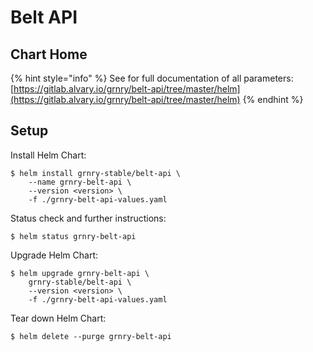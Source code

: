 # Belt API

## Chart Home

{% hint style="info" %}
See for full documentation of all parameters:  
[https://gitlab.alvary.io/grnry/belt-api/tree/master/helm](https://gitlab.alvary.io/grnry/belt-api/tree/master/helm)
{% endhint %}

## Setup

Install Helm Chart:

```
$ helm install grnry-stable/belt-api \
    --name grnry-belt-api \
    --version <version> \
    -f ./grnry-belt-api-values.yaml
```

Status check and further instructions:

```text
$ helm status grnry-belt-api
```

Upgrade Helm Chart: 

```text
$ helm upgrade grnry-belt-api \
    grnry-stable/belt-api \
    --version <version> \
    -f ./grnry-belt-api-values.yaml
```

Tear down Helm Chart:

```text
$ helm delete --purge grnry-belt-api
```


